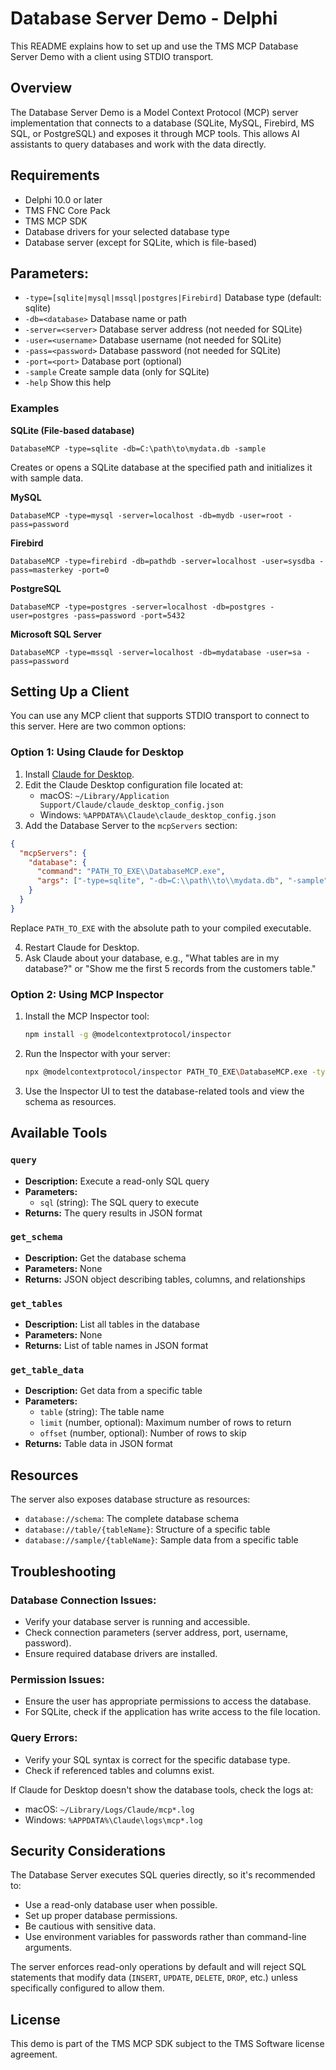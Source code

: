 # Database Server Demo - Delphi

This README explains how to set up and use the TMS MCP Database Server Demo with a client using STDIO transport.

## Overview

The Database Server Demo is a Model Context Protocol (MCP) server implementation that connects to a database (SQLite, MySQL, Firebird, MS SQL, or PostgreSQL) and exposes it through MCP tools. This allows AI assistants to query databases and work with the data directly.

## Requirements

- Delphi 10.0 or later
- TMS FNC Core Pack
- TMS MCP SDK
- Database drivers for your selected database type
- Database server (except for SQLite, which is file-based)


## Parameters:
  - `-type=[sqlite|mysql|mssql|postgres|Firebird]`  Database type (default: sqlite)
  - `-db=<database>`                                Database name or path
  - `-server=<server>`                              Database server address (not needed for SQLite)
  - `-user=<username>`                              Database username (not needed for SQLite)
  - `-pass=<password>`                              Database password (not needed for SQLite)
  - `-port=<port>`                                  Database port (optional)
  - `-sample`                                       Create sample data (only for SQLite)
  - `-help`                                         Show this help
  
### Examples

**SQLite (File-based database)**

```
DatabaseMCP -type=sqlite -db=C:\path\to\mydata.db -sample
```

Creates or opens a SQLite database at the specified path and initializes it with sample data.

**MySQL**

```
DatabaseMCP -type=mysql -server=localhost -db=mydb -user=root -pass=password
```

**Firebird**

```
DatabaseMCP -type=firebird -db=pathdb -server=localhost -user=sysdba -pass=masterkey -port=0
```

**PostgreSQL**

```
DatabaseMCP -type=postgres -server=localhost -db=postgres -user=postgres -pass=password -port=5432
```

**Microsoft SQL Server**

```
DatabaseMCP -type=mssql -server=localhost -db=mydatabase -user=sa -pass=password
```

## Setting Up a Client

You can use any MCP client that supports STDIO transport to connect to this server. Here are two common options:

### Option 1: Using Claude for Desktop

1. Install [Claude for Desktop](https://claude.ai/download).
2. Edit the Claude Desktop configuration file located at:
   - macOS: `~/Library/Application Support/Claude/claude_desktop_config.json`
   - Windows: `%APPDATA%\Claude\claude_desktop_config.json`
3. Add the Database Server to the `mcpServers` section:

```json
{
  "mcpServers": {
    "database": {
      "command": "PATH_TO_EXE\\DatabaseMCP.exe",
      "args": ["-type=sqlite", "-db=C:\\path\\to\\mydata.db", "-sample"]
    }
  }
}
```

Replace `PATH_TO_EXE` with the absolute path to your compiled executable.

4. Restart Claude for Desktop.
5. Ask Claude about your database, e.g., "What tables are in my database?" or "Show me the first 5 records from the customers table."

### Option 2: Using MCP Inspector

1. Install the MCP Inspector tool:
   ```bash
   npm install -g @modelcontextprotocol/inspector
   ```

2. Run the Inspector with your server:
   ```bash
   npx @modelcontextprotocol/inspector PATH_TO_EXE\DatabaseMCP.exe -type=sqlite -db=mydata.db -sample
   ```

3. Use the Inspector UI to test the database-related tools and view the schema as resources.

## Available Tools

### `query`

- **Description:** Execute a read-only SQL query
- **Parameters:**
  - `sql` (string): The SQL query to execute
- **Returns:** The query results in JSON format

### `get_schema`

- **Description:** Get the database schema
- **Parameters:** None
- **Returns:** JSON object describing tables, columns, and relationships

### `get_tables`

- **Description:** List all tables in the database
- **Parameters:** None
- **Returns:** List of table names in JSON format

### `get_table_data`

- **Description:** Get data from a specific table
- **Parameters:**
  - `table` (string): The table name
  - `limit` (number, optional): Maximum number of rows to return
  - `offset` (number, optional): Number of rows to skip
- **Returns:** Table data in JSON format

## Resources

The server also exposes database structure as resources:

- `database://schema`: The complete database schema
- `database://table/{tableName}`: Structure of a specific table
- `database://sample/{tableName}`: Sample data from a specific table

## Troubleshooting

### Database Connection Issues:

- Verify your database server is running and accessible.
- Check connection parameters (server address, port, username, password).
- Ensure required database drivers are installed.

### Permission Issues:

- Ensure the user has appropriate permissions to access the database.
- For SQLite, check if the application has write access to the file location.

### Query Errors:

- Verify your SQL syntax is correct for the specific database type.
- Check if referenced tables and columns exist.

If Claude for Desktop doesn't show the database tools, check the logs at:

- macOS: `~/Library/Logs/Claude/mcp*.log`
- Windows: `%APPDATA%\Claude\logs\mcp*.log`

## Security Considerations

The Database Server executes SQL queries directly, so it's recommended to:

- Use a read-only database user when possible.
- Set up proper database permissions.
- Be cautious with sensitive data.
- Use environment variables for passwords rather than command-line arguments.

The server enforces read-only operations by default and will reject SQL statements that modify data (`INSERT`, `UPDATE`, `DELETE`, `DROP`, etc.) unless specifically configured to allow them.

## License

This demo is part of the TMS MCP SDK subject to the TMS Software license agreement.
